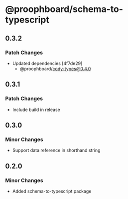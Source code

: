 # @proophboard/schema-to-typescript

## 0.3.2

### Patch Changes

- Updated dependencies [4f7de29]
  - @proophboard/cody-types@0.4.0

## 0.3.1

### Patch Changes

- Include build in release

## 0.3.0

### Minor Changes

- Support data reference in shorthand string

## 0.2.0

### Minor Changes

- Added schema-to-typescript package
